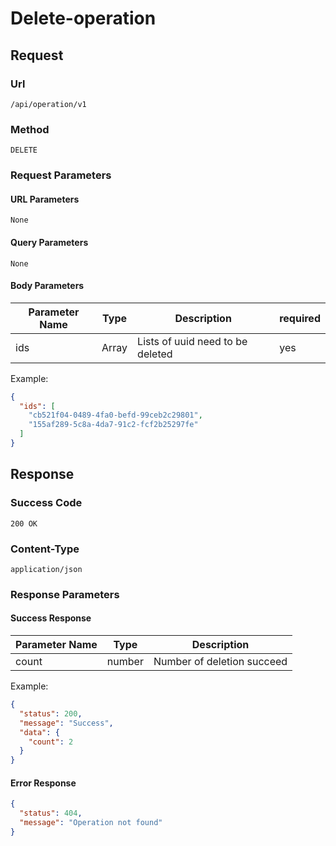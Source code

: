# Delete-operation

## Request

### Url

`/api/operation/v1`

### Method

`DELETE`

### Request Parameters

#### URL Parameters

`None`

#### Query Parameters

`None`

#### Body Parameters

| Parameter Name | Type  | Description                      | required |
|----------------|-------|----------------------------------|----------|
| ids            | Array | Lists of uuid need to be deleted | yes      |

Example:

```json
{
  "ids": [
    "cb521f04-0489-4fa0-befd-99ceb2c29801",
    "155af289-5c8a-4da7-91c2-fcf2b25297fe"
  ]
}
```

## Response

### Success Code

`200 OK`

### Content-Type

`application/json`

### Response Parameters

#### Success Response

| Parameter Name | Type   | Description                |
|----------------|--------|----------------------------|
| count          | number | Number of deletion succeed |

Example:

```json
{
  "status": 200,
  "message": "Success",
  "data": {
    "count": 2
  }
}
```

#### Error Response

```json
{
  "status": 404,
  "message": "Operation not found"
}
```